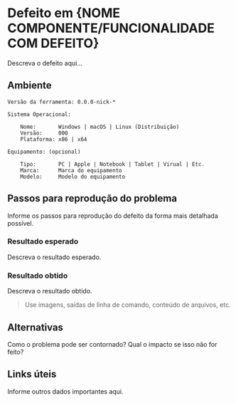 # Defeito em {NOME COMPONENTE/FUNCIONALIDADE COM DEFEITO}

Descreva o defeito aqui...

## Ambiente
[environment]: #environment

```
Versão da ferramenta: 0.0.0-nick-*

Sistema Operacional:

    Nome:       Windows | macOS | Linux (Distribuição)
    Versão:     000
    Plataforma: x86 | x64

Equipamento: (opcional)

    Tipo:       PC | Apple | Notebook | Tablet | Virual | Etc.
    Marca:      Marca do equipamento
    Modelo:     Modelo do equipamento
```

## Passos para reprodução do problema
[steps-to-reproduce]: #steps-to-reproduce

Informe os passos para reprodução do defeito da forma mais detalhada possível.

### Resultado esperado
[expected-result]: #expected-result

Descreva o resultado esperado.

### Resultado obtido
[actual-result]: #actual-result

Descreva o resultado obtido.

> Use imagens, saídas de linha de comando, conteúdo de arquivos, etc.

## Alternativas
[alternatives]: #alternatives

Como o problema pode ser contornado?
Qual o impacto se isso não for feito?

## Links úteis
[links]: #links

Informe outros dados importantes aqui.
